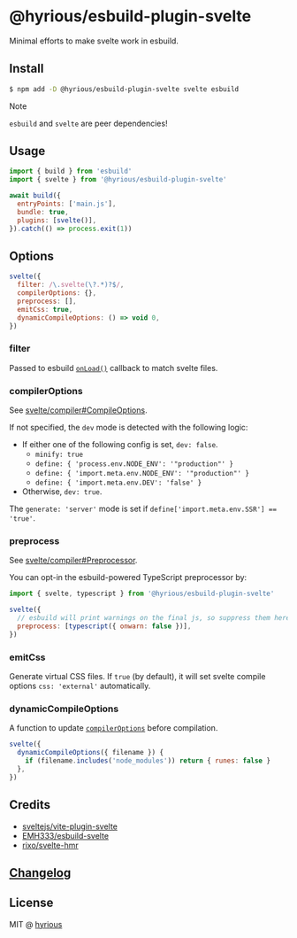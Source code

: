 # @hyrious/esbuild-plugin-svelte

Minimal efforts to make svelte work in esbuild.

## Install

```bash
$ npm add -D @hyrious/esbuild-plugin-svelte svelte esbuild
```

> [!NOTE]
>
> `esbuild` and `svelte` are peer dependencies!

## Usage

```js
import { build } from 'esbuild'
import { svelte } from '@hyrious/esbuild-plugin-svelte'

await build({
  entryPoints: ['main.js'],
  bundle: true,
  plugins: [svelte()],
}).catch(() => process.exit(1))
```

## Options

```js
svelte({
  filter: /\.svelte(\?.*)?$/,
  compilerOptions: {},
  preprocess: [],
  emitCss: true,
  dynamicCompileOptions: () => void 0,
})
```

### filter

Passed to esbuild [`onLoad()`](https://esbuild.github.io/plugins/#on-load)
callback to match svelte files.

### compilerOptions

See [svelte/compiler#CompileOptions](https://svelte.dev/docs/svelte/svelte-compiler#CompileOptions).

If not specified, the `dev` mode is detected with the following logic:

- If either one of the following config is set, `dev: false`.
  - `minify: true`
  - `define: { 'process.env.NODE_ENV': '"production"' }`
  - `define: { 'import.meta.env.NODE_ENV': '"production"' }`
  - `define: { 'import.meta.env.DEV': 'false' }`
- Otherwise, `dev: true`.

The `generate: 'server'` mode is set if `define['import.meta.env.SSR'] == 'true'`.

### preprocess

See [svelte/compiler#Preprocessor](https://svelte.dev/docs/svelte/svelte-compiler#Preprocessor).

You can opt-in the esbuild-powered TypeScript preprocessor by:

```js
import { svelte, typescript } from '@hyrious/esbuild-plugin-svelte'

svelte({
  // esbuild will print warnings on the final js, so suppress them here.
  preprocess: [typescript({ onwarn: false })],
})
```

### emitCss

Generate virtual CSS files. If `true` (by default), it will set svelte compile
options `css: 'external'` automatically.

<!--
### inspector

Enable svelte inspector during development (i.e. the
[`minify`](https://esbuild.github.io/api/#minify) option is not set to `true`).
You can set it to `false` to ensure it is not enabled anyway. -->

### dynamicCompileOptions

A function to update [`compilerOptions`](#compileroptions) before compilation.

```js
svelte({
  dynamicCompileOptions({ filename }) {
    if (filename.includes('node_modules')) return { runes: false }
  },
})
```

## Credits

- [sveltejs/vite-plugin-svelte](https://github.com/sveltejs/vite-plugin-svelte)
- [EMH333/esbuild-svelte](https://github.com/EMH333/esbuild-svelte)
- [rixo/svelte-hmr](https://github.com/sveltejs/svelte-hmr)

## [Changelog](./CHANGELOG.md)

## License

MIT @ [hyrious](https://github.com/hyrious)

